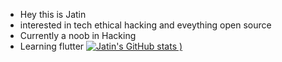 - Hey this is Jatin
- interested in tech ethical hacking and eveything open source
- Currently a noob in Hacking 
- Learning flutter
[![Jatin's GitHub stats](https://github-readme-stats.vercel.app/api?username=chaudharyjatin115&show_icons=true)
)](https://github.com/chaudharyjatin115/github-readme-stats)

<!---
chaudharyjatin115/chaudharyjatin115 is a ✨ special ✨ repository because its `README.md` (this file) appears on your GitHub profile.
You can click the Preview link to take a look at your changes.
--->
